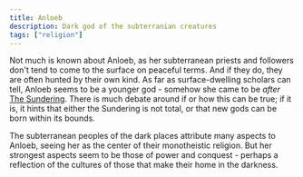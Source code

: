 ```yaml
---
title: Anloeb
description: Dark god of the subterranian creatures
tags: ["religion"]
---
```


Not much is known about Anloeb, as her subterranean priests and followers don't tend to come to the surface on peaceful terms. And if they do, they are often hunted by their own kind. As far as surface-dwelling scholars can tell, Anloeb seems to be a younger god - somehow she came to be _after_ [The Sundering](/pages/Sundering). There is much debate around if or how this can be true; if it is, it hints that either the Sundering is not total, or that new gods can be born within its bounds.

The subterranean peoples of the dark places attribute many aspects to Anloeb, seeing her as the center of their monotheistic religion. But her strongest aspects seem to be those of power and conquest - perhaps a reflection of the cultures of those that make their home in the darkness.